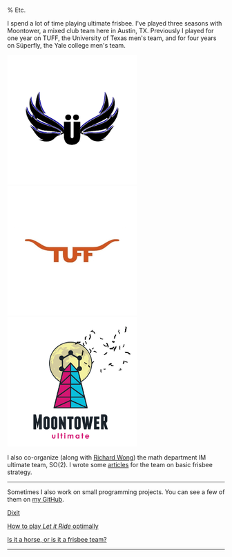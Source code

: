 % Etc.

I spend a lot of time playing ultimate frisbee. I've played three seasons with Moontower, a mixed club team here in Austin, TX. Previously I played for one year on TUFF, the University of Texas men's team, and for four years on Süperfly, the Yale college men's team.

<div class="image-container">
<div class="img-cell"><img src="resources/fly_logo.png" alt="Superfly logo" /></div>
<div class="img-cell"><img src="resources/texas_logo.jpg" alt="TUFF logo" /></div>
<div class="img-cell"><img src="resources/moontower_logo.png" alt="Moontower logo" /></div>
</div>

I also co-organize (along with [Richard Wong](https://web.ma.utexas.edu/users/richard.wong/)) the math department IM ultimate team, SO(2). I wrote some [articles](frisbee) for the team on basic frisbee strategy.

--------------------------------------------------------------------

Sometimes I also work on small programming projects. You can see a few of them on [my GitHub](https://github.com/tjweisman/).

[Dixit](dixit/)

[How to play *Let it Ride* optimally](frisbee/let_it_ride.html)

[Is it a horse, or is it a frisbee team?](frisbee/horseorfris/)

--------------------------------------------------------------------